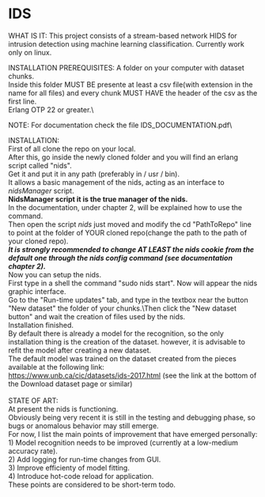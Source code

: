 # IDS
WHAT IS IT:
This project consists of a stream-based network HIDS for intrusion detection using machine learning classification.
Currently work only on linux.

INSTALLATION PREREQUISITES:
A folder on your computer with dataset chunks.\
Inside this folder MUST BE presente at least a csv file(with extension in the name for all files) and every chunk MUST HAVE the header of the csv as the first line.\
Erlang OTP 22 or greater.\

NOTE: For documentation check the file IDS_DOCUMENTATION.pdf\

INSTALLATION:\
First of all clone the repo on your local.\
After this, go inside the newly cloned folder and you will find an erlang script called "nids".\
Get it and put it in any path (preferably in / usr / bin).\
It allows a basic management of the nids, acting as an interface to *nidsManager* script.\
**NidsManager script it is the true manager of the nids.**\
In the documentation, under chapter 2, will be explained how to use the command.\
Then open the script *nids* just moved and modify the cd "PathToRepo" line to point at the folder of YOUR cloned repo(change the path to the path of your cloned repo).\
***It is strongly recommended to change AT LEAST the nids cookie from the default one through the nids config command (see documentation chapter 2).***\
Now you can setup the nids.\
First type in a shell the command "sudo nids start". Now will appear the nids graphic interface.\
Go to the "Run-time updates" tab, and type in the textbox near the button "New dataset" the folder of your chunks.\Then click the "New dataset button" and wait the creation of files used by the nids.\
Installation finished.\
By default there is already a model for the recognition, so the only installation thing is the creation of the dataset. however, it is advisable to refit the model after creating a new dataset.\
The default model was trained on the dataset created from the pieces available at the following link:\
https://www.unb.ca/cic/datasets/ids-2017.html (see the link at the bottom of the Download dataset page or similar)\
\
STATE OF ART:\
At present the nids is functioning.\
Obviously being very recent it is still in the testing and debugging phase, so bugs or anomalous behavior may still emerge.\
For now, I list the main points of improvement that have emerged personally:\
    1) Model recognition needs to be improved (currently at a low-medium accuracy rate).\
    2) Add logging for run-time changes from GUI.\
    3) Improve efficienty of model fitting.\
    4) Introduce hot-code reload for application.\
These points are considered to be short-term todo.

